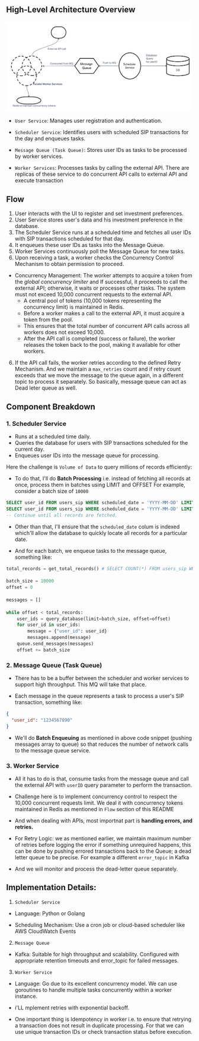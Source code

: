 ## High-Level Architecture Overview


![DESIGN](./memorang.png)

* `User Service`: Manages user registration and authentication.

* `Scheduler Service`: Identifies users with scheduled SIP transactions for the day and enqueues tasks.

* `Message Queue (Task Queue)`: Stores user IDs as tasks to be processed by worker services.

* `Worker Services`: Processes tasks by calling the external API. There are replicas of these service to do concurrent API calls to external API and execute transaction

## Flow
1. User interacts with the UI to register and set investment preferences.
2. User Service stores user's data and his investment preference in the database.
2. The Scheduler Service runs at a scheduled time and fetches all user IDs with SIP transactions scheduled for that day.
3. It enqueues these user IDs as tasks into the Message Queue.
4. Worker Services continuously poll the Message Queue for new tasks.
5. Upon receiving a task, a worker checks the Concurrency Control Mechanism to obtain permission to proceed.
* Concurrency Management:
  The worker attempts to acquire a token from the *global concurrency limiter* and If successful, it proceeds to call the external API; otherwise, it waits or processes other tasks. The system must not exceed 10,000 concurrent requests to the external API.
  - A central pool of tokens (10,000 tokens representing the concurrency limit) is maintained in Redis.
  - Before a worker makes a call to the external API, it must acquire a token from the pool.
  - This ensures that the total number of concurrent API calls across all workers does not exceed 10,000.
  - After the API call is completed (success or failure), the worker releases the token back to the pool, making it available for other workers.

6. If the API call fails, the worker retries according to the defined Retry Mechanism.
And we maintain a `max_retries` count and if retry count exceeds that we move the message to the queue again, in a different topic to process it separately. So basically, message queue can act as Dead leter queue as well.


## Component Breakdown

### 1. Scheduler Service

* Runs at a scheduled time daily.
* Queries the database for users with SIP transactions scheduled for the current day.
* Enqueues user IDs into the message queue for processing.

Here the challenge is `Volume of Data` to query millions of records efficiently:

* To do that, I'll do **Batch Processing** i.e. instead of fetching all records at once, process them in batches using LIMIT and OFFSET 
For example, consider a batch size of `10000`

```sql
SELECT user_id FROM users_sip WHERE scheduled_date = 'YYYY-MM-DD' LIMIT 10000 OFFSET 0;
SELECT user_id FROM users_sip WHERE scheduled_date = 'YYYY-MM-DD' LIMIT 10000 OFFSET 10000;
-- Continue until all records are fetched.
```

* Other than that, I'll ensure that the `scheduled_date` colum  is indexed which'll allow the database to quickly locate all records for a particular date. 

* And for each batch, we enqueue tasks to the message queue, something like:
```python
total_records = get_total_records() # SELECT COUNT(*) FROM users_sip WHERE scheduled_date = 'YYYY-MM-DD'

batch_size = 10000
offset = 0

messages = []

while offset < total_records:
    user_ids = query_database(limit=batch_size, offset=offset)
    for user_id in user_ids:
        message = {"user_id": user_id}
        messages.append(message)
    queue.send_messages(messages)
    offset += batch_size
```

### 2. Message Queue (Task Queue)

* There has to be a buffer between the scheduler and worker services to support high throughput. This MQ will take that place.

* Each message in the queue represents a task to process a user's SIP transaction, something like:
```json
{
  "user_id": "1234567890"
}
```
* We'll do **Batch Enqueuing** as mentioned in above code snippet (pushing messages array to queue) so that reduces the number of network calls to the message queue service.

###  3. Worker Service

* All it has to do is that, consume tasks from the message queue and call the external API with `userID` query parameter to perform the transaction.

* Challenge here is to implement concurrency control to respect the 10,000 concurrent requests limit. We deal it with concurrency tokens maintained in Redis as mentioned in `Flow` section of this README

* And when dealing with APIs, most importnat part is **handling errors, and retries.**

* For Retry Logic: we as mentioned earlier, we maintain maximum number of retries before logging the error if something unrequired happens, this can be done by pushing errored transactions back to the Queue; a dead letter queue to be precise. For example a different `error_topic` in Kafka

* And we will monitor and process the dead-letter queue separately.











## Implementation Details:

1. `Scheduler Service`

* Language: Python or Golang

* Scheduling Mechanism: Use a cron job or cloud-based scheduler like AWS CloudWatch Events



2. `Message Queue` 

* Kafka: Suitable for high throughput and scalability.
Configured with appropriate retention timeouts and error_topic for failed messages.

3. `Worker Service`

* Language: Go due to its excellent concurrency model. We can use goroutines to handle multiple tasks concurrently within a worker instance. 

* i'LL mplement retries with exponential backoff.

* One important thing is Idempotency in worker i.e. to ensure that retrying a transaction does not result in duplicate processing.
For that we can use unique transaction IDs or check transaction status before execution.





